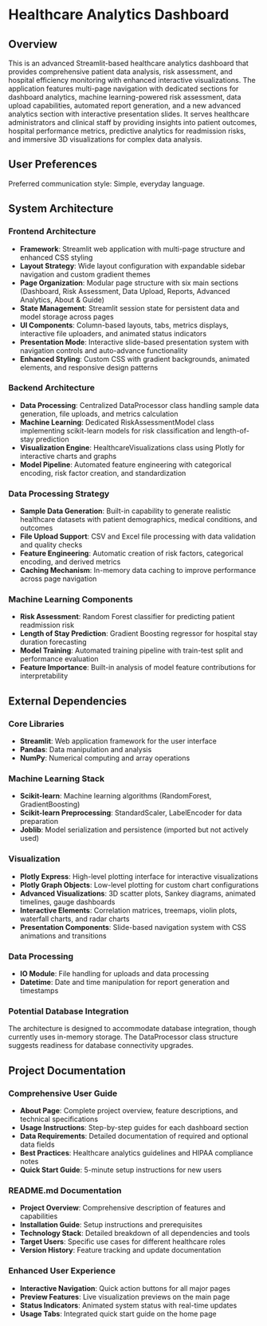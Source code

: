 # Healthcare Analytics Dashboard

## Overview

This is an advanced Streamlit-based healthcare analytics dashboard that provides comprehensive patient data analysis, risk assessment, and hospital efficiency monitoring with enhanced interactive visualizations. The application features multi-page navigation with dedicated sections for dashboard analytics, machine learning-powered risk assessment, data upload capabilities, automated report generation, and a new advanced analytics section with interactive presentation slides. It serves healthcare administrators and clinical staff by providing insights into patient outcomes, hospital performance metrics, predictive analytics for readmission risks, and immersive 3D visualizations for complex data analysis.

## User Preferences

Preferred communication style: Simple, everyday language.

## System Architecture

### Frontend Architecture
- **Framework**: Streamlit web application with multi-page structure and enhanced CSS styling
- **Layout Strategy**: Wide layout configuration with expandable sidebar navigation and custom gradient themes
- **Page Organization**: Modular page structure with six main sections (Dashboard, Risk Assessment, Data Upload, Reports, Advanced Analytics, About & Guide)
- **State Management**: Streamlit session state for persistent data and model storage across pages
- **UI Components**: Column-based layouts, tabs, metrics displays, interactive file uploaders, and animated status indicators
- **Presentation Mode**: Interactive slide-based presentation system with navigation controls and auto-advance functionality
- **Enhanced Styling**: Custom CSS with gradient backgrounds, animated elements, and responsive design patterns

### Backend Architecture
- **Data Processing**: Centralized DataProcessor class handling sample data generation, file uploads, and metrics calculation
- **Machine Learning**: Dedicated RiskAssessmentModel class implementing scikit-learn models for risk classification and length-of-stay prediction
- **Visualization Engine**: HealthcareVisualizations class using Plotly for interactive charts and graphs
- **Model Pipeline**: Automated feature engineering with categorical encoding, risk factor creation, and standardization

### Data Processing Strategy
- **Sample Data Generation**: Built-in capability to generate realistic healthcare datasets with patient demographics, medical conditions, and outcomes
- **File Upload Support**: CSV and Excel file processing with data validation and quality checks
- **Feature Engineering**: Automatic creation of risk factors, categorical encoding, and derived metrics
- **Caching Mechanism**: In-memory data caching to improve performance across page navigation

### Machine Learning Components
- **Risk Assessment**: Random Forest classifier for predicting patient readmission risk
- **Length of Stay Prediction**: Gradient Boosting regressor for hospital stay duration forecasting
- **Model Training**: Automated training pipeline with train-test split and performance evaluation
- **Feature Importance**: Built-in analysis of model feature contributions for interpretability

## External Dependencies

### Core Libraries
- **Streamlit**: Web application framework for the user interface
- **Pandas**: Data manipulation and analysis
- **NumPy**: Numerical computing and array operations

### Machine Learning Stack
- **Scikit-learn**: Machine learning algorithms (RandomForest, GradientBoosting)
- **Scikit-learn Preprocessing**: StandardScaler, LabelEncoder for data preparation
- **Joblib**: Model serialization and persistence (imported but not actively used)

### Visualization
- **Plotly Express**: High-level plotting interface for interactive visualizations
- **Plotly Graph Objects**: Low-level plotting for custom chart configurations
- **Advanced Visualizations**: 3D scatter plots, Sankey diagrams, animated timelines, gauge dashboards
- **Interactive Elements**: Correlation matrices, treemaps, violin plots, waterfall charts, and radar charts
- **Presentation Components**: Slide-based navigation system with CSS animations and transitions

### Data Processing
- **IO Module**: File handling for uploads and data processing
- **Datetime**: Date and time manipulation for report generation and timestamps

### Potential Database Integration
The architecture is designed to accommodate database integration, though currently uses in-memory storage. The DataProcessor class structure suggests readiness for database connectivity upgrades.

## Project Documentation

### Comprehensive User Guide
- **About Page**: Complete project overview, feature descriptions, and technical specifications
- **Usage Instructions**: Step-by-step guides for each dashboard section
- **Data Requirements**: Detailed documentation of required and optional data fields
- **Best Practices**: Healthcare analytics guidelines and HIPAA compliance notes
- **Quick Start Guide**: 5-minute setup instructions for new users

### README.md Documentation
- **Project Overview**: Comprehensive description of features and capabilities
- **Installation Guide**: Setup instructions and prerequisites
- **Technology Stack**: Detailed breakdown of all dependencies and tools
- **Target Users**: Specific use cases for different healthcare roles
- **Version History**: Feature tracking and update documentation

### Enhanced User Experience
- **Interactive Navigation**: Quick action buttons for all major pages
- **Preview Features**: Live visualization previews on the main page
- **Status Indicators**: Animated system status with real-time updates
- **Usage Tabs**: Integrated quick start guide on the home page